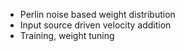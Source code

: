 
- Perlin noise based weight distribution
- Input source driven velocity addition
- Training, weight tuning
